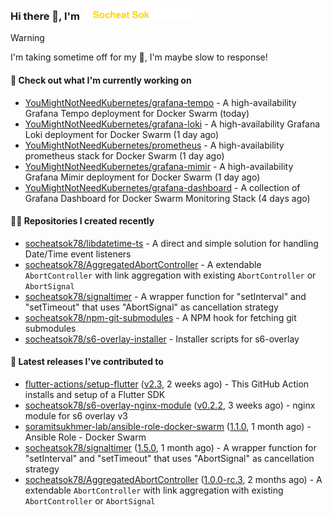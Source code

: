 <h3>
   Hi there 👋,
   I'm <a href="#"><img src="assets/branding.svg" width="177" height="18"></a>
</h3>

> [!WARNING]
> I'm taking sometime off for my 👶, I'm maybe slow to response!

#### 👷 Check out what I'm currently working on

- [YouMightNotNeedKubernetes/grafana-tempo](https://github.com/YouMightNotNeedKubernetes/grafana-tempo) - A high-availability Grafana Tempo deployment for Docker Swarm (today)
- [YouMightNotNeedKubernetes/grafana-loki](https://github.com/YouMightNotNeedKubernetes/grafana-loki) - A high-availability Grafana Loki deployment for Docker Swarm (1 day ago)
- [YouMightNotNeedKubernetes/prometheus](https://github.com/YouMightNotNeedKubernetes/prometheus) - A high-availability prometheus stack for Docker Swarm (1 day ago)
- [YouMightNotNeedKubernetes/grafana-mimir](https://github.com/YouMightNotNeedKubernetes/grafana-mimir) - A high-availability Grafana Mimir deployment for Docker Swarm (1 day ago)
- [YouMightNotNeedKubernetes/grafana-dashboard](https://github.com/YouMightNotNeedKubernetes/grafana-dashboard) - A collection of Grafana Dashboard for Docker Swarm Monitoring Stack (4 days ago)

#### 👨‍💻 Repositories I created recently

- [socheatsok78/libdatetime-ts](https://github.com/socheatsok78/libdatetime-ts) - A direct and simple solution for handling Date/Time event listeners
- [socheatsok78/AggregatedAbortController](https://github.com/socheatsok78/AggregatedAbortController) - A extendable `AbortController` with link aggregation with existing `AbortController` or `AbortSignal`
- [socheatsok78/signaltimer](https://github.com/socheatsok78/signaltimer) - A wrapper function for &#34;setInterval&#34; and &#34;setTimeout&#34; that uses &#34;AbortSignal&#34; as cancellation strategy
- [socheatsok78/npm-git-submodules](https://github.com/socheatsok78/npm-git-submodules) - A NPM hook for fetching git submodules
- [socheatsok78/s6-overlay-installer](https://github.com/socheatsok78/s6-overlay-installer) - Installer scripts for s6-overlay

#### 🚀 Latest releases I've contributed to

- [flutter-actions/setup-flutter](https://github.com/flutter-actions/setup-flutter) ([v2.3](https://github.com/flutter-actions/setup-flutter/releases/tag/v2.3), 2 weeks ago) - This GitHub Action installs and setup of a Flutter SDK
- [socheatsok78/s6-overlay-nginx-module](https://github.com/socheatsok78/s6-overlay-nginx-module) ([v0.2.2](https://github.com/socheatsok78/s6-overlay-nginx-module/releases/tag/v0.2.2), 3 weeks ago) - nginx module for s6 overlay v3
- [soramitsukhmer-lab/ansible-role-docker-swarm](https://github.com/soramitsukhmer-lab/ansible-role-docker-swarm) ([1.1.0](https://github.com/soramitsukhmer-lab/ansible-role-docker-swarm/releases/tag/1.1.0), 1 month ago) - Ansible Role - Docker Swarm
- [socheatsok78/signaltimer](https://github.com/socheatsok78/signaltimer) ([1.5.0](https://github.com/socheatsok78/signaltimer/releases/tag/1.5.0), 1 month ago) - A wrapper function for &#34;setInterval&#34; and &#34;setTimeout&#34; that uses &#34;AbortSignal&#34; as cancellation strategy
- [socheatsok78/AggregatedAbortController](https://github.com/socheatsok78/AggregatedAbortController) ([1.0.0-rc.3](https://github.com/socheatsok78/AggregatedAbortController/releases/tag/1.0.0-rc.3), 2 months ago) - A extendable `AbortController` with link aggregation with existing `AbortController` or `AbortSignal`
